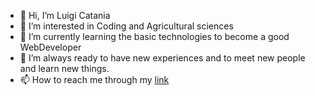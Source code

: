 - 👋 Hi, I’m Luigi Catania
- 👀 I’m interested in Coding and Agricultural sciences
- 🌱 I’m currently learning the basic technologies to become a good WebDeveloper
- 💞️ I’m always ready to have new experiences and to meet new people and learn new things.
- 📫 How to reach me through my [link](https://www.linkedin.com/in/luigicatania/)

<!---
blugrinc/blugrinc is a ✨ special ✨ repository because its `README.md` (this file) appears on your GitHub profile.
You can click the Preview link to take a look at your changes.
--->
